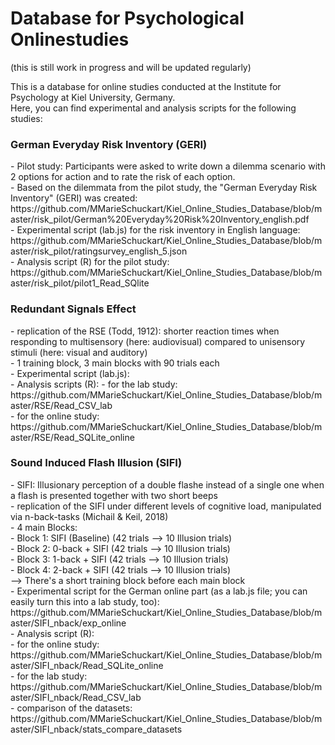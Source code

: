 <h1> Database for Psychological Onlinestudies</h1>
(this is still work in progress and will be updated regularly)<br>

This is a database for online studies conducted at the Institute for Psychology at Kiel University, Germany. <br>
Here, you can find experimental and analysis scripts for the following studies:<br>


<h3>German Everyday Risk Inventory (GERI)</h3>
- Pilot study: Participants were asked to write down a dilemma scenario with 2 options for action and to rate the risk of each option.<br>
- Based on the dilemmata from the pilot study, the "German Everyday Risk Inventory" (GERI) was created:<br>
https://github.com/MMarieSchuckart/Kiel_Online_Studies_Database/blob/master/risk_pilot/German%20Everyday%20Risk%20Inventory_english.pdf <br> 
- Experimental script (lab.js) for the risk inventory in English language:<br>
https://github.com/MMarieSchuckart/Kiel_Online_Studies_Database/blob/master/risk_pilot/ratingsurvey_english_5.json<br>
- Analysis script (R) for the pilot study: <br>
https://github.com/MMarieSchuckart/Kiel_Online_Studies_Database/blob/master/risk_pilot/pilot1_Read_SQlite
<br>

<h3>Redundant Signals Effect</h3>
- replication of the RSE (Todd, 1912): shorter reaction times when responding to multisensory (here: audiovisual) compared to unisensory stimuli (here: visual and auditory)<br>
- 1 training block, 3 main blocks with 90 trials each<br>
- Experimental script (lab.js):<br> 
- Analysis scripts (R):  
      - for the lab study:<br> 
https://github.com/MMarieSchuckart/Kiel_Online_Studies_Database/blob/master/RSE/Read_CSV_lab <br> 
      - for the online study:<br> 
https://github.com/MMarieSchuckart/Kiel_Online_Studies_Database/blob/master/RSE/Read_SQLite_online <br> 


<h3>Sound Induced Flash Illusion (SIFI)</h3>
- SIFI: Illusionary perception of a double flashe instead of a single one when a flash is presented together with two short beeps<br>
- replication of the SIFI under different levels of cognitive load, manipulated via n-back-tasks (Michail & Keil, 2018)<br>
- 4 main Blocks:<br>
  - Block 1: SIFI (Baseline) (42 trials --> 10 Illusion trials)<br>
  - Block 2: 0-back + SIFI (42 trials --> 10 Illusion trials)<br>
  - Block 3: 1-back + SIFI (42 trials --> 10 Illusion trials)<br>
  - Block 4: 2-back + SIFI (42 trials --> 10 Illusion trials)<br>
      --> There's a short training block before each main block<br>     
- Experimental script for the German online part (as a lab.js file; you can easily turn this into a lab study, too):<br>  https://github.com/MMarieSchuckart/Kiel_Online_Studies_Database/blob/master/SIFI_nback/exp_online <br>
- Analysis script (R): <br>
      - for the online study:<br>        https://github.com/MMarieSchuckart/Kiel_Online_Studies_Database/blob/master/SIFI_nback/Read_SQLite_online <br> 
      - for the lab study: <br> 
      https://github.com/MMarieSchuckart/Kiel_Online_Studies_Database/blob/master/SIFI_nback/Read_CSV_lab <br> 
      - comparison of the datasets: <br>
      https://github.com/MMarieSchuckart/Kiel_Online_Studies_Database/blob/master/SIFI_nback/stats_compare_datasets <br><br>





